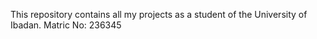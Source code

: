 This repository contains all my projects as a student of the University of Ibadan. 
Matric No: 236345
